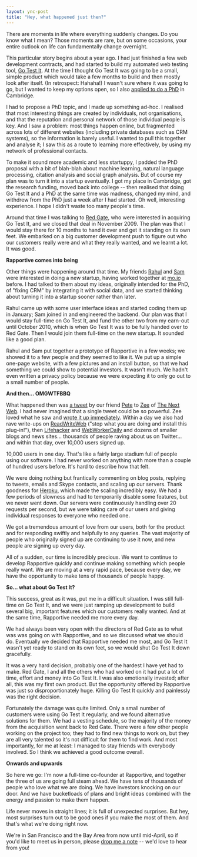 ```yaml
---
layout: ync-post
title: "Hey, what happened just then?"
---
```


There are moments in life where everything suddenly changes. Do you know what I mean? Those moments
are rare, but on some occasions, your entire outlook on life can fundamentally change
overnight.

This particular story begins about a year ago. I had just finished a few web development
contracts, and had started to build my automated web testing tool,
[Go Test It](http://go-test.it). At the time I thought Go Test It was going to be a small, simple
product which would take a few months to build and then mostly look after itself. (In retrospect:
Hahaha!) I wasn't sure where it was going to go, but I wanted to keep my options open, so I also
[applied to do a PhD](/2009/03/31/doing-a-phd/) in Cambridge.

I had to propose a PhD topic, and I
made up something ad-hoc. I realised that most interesting things are created by individuals, not
organisations, and that the reputation and personal network of those individual people is key. And I
saw a problem: most things happen online, but fragmented across lots of different websites
(including private databases such as CRM systems), so the information is barely useful. I wanted to
pull this together and analyse it; I saw this as a route to learning more effectively, by using my
network of professional contacts.

To make it sound more academic and less startuppy, I padded the
PhD proposal with a bit of blah-blah about machine learning, natural language processing, citation
analysis and social graph analysis. But of course my plan was to turn it into a startup eventually.
I got my place in Cambridge, got the research funding, moved back into college -- then realised that
doing Go Test It and a PhD at the same time was madness, changed my mind, and withdrew from the PhD
just a week after I had started. Oh well, interesting experience. I hope I didn't waste too many
people's time.

Around that time I was talking to
[Red Gate](http://www.red-gate.com/), who were interested in acquiring Go Test It, and we closed
that deal in November 2009. The plan was that I would stay there for 10 months to hand it over and
get it standing on its own feet. We embarked on a big customer development push to figure out who
our customers really were and what they really wanted, and we learnt a lot. It was
good.

**Rapportive comes into being**

Other things were happening around that time. My friends
[Rahul](http://twitter.com/rahulvohra) and
[Sam](http://www.samstokes.co.uk/) were interested in doing a new startup, having worked together at
[mo.jo](http://mo.jo) before. I had talked to them about my ideas, originally intended for the PhD,
of "fixing CRM" by integrating it with social data, and we started thinking about turning it into a
startup sooner rather than later.

Rahul came up with some user interface ideas and started coding
them up in January; Sam joined in and engineered the backend. Our plan was that I would stay
full-time on Go Test It, and fund the other two from my earn-out until October 2010, which is when
Go Test It was to be fully handed over to Red Gate. Then I would join them full-time on the new
startup. It sounded like a good plan.

Rahul and Sam put together a prototype of Rapportive in a few
weeks; we showed it to a few people and they seemed to like it. We put up a simple one-page website,
with a few pictures and an install button, so that we had something we could show to potential
investors. It wasn't much. We hadn't even written a privacy policy because we were expecting it to
only go out to a small number of people.

**And then... OMGWTFBBQ**

What happened then was
[a tweet](http://twitter.com/plc/status/9968421868) by our friend
[Pete](http://twitter.com/plc) to
[Zee](http://twitter.com/zee) of
[The Next Web](http://thenextweb.com/). I had never imagined that a single tweet could be so
powerful. Zee loved what he saw and
[wrote it up immediately](http://thenextweb.com/apps/2010/03/04/gmail-slick-social-crm-tool/).
Within a day we also had rave write-ups on
[ReadWriteWeb](http://www.readwriteweb.com/archives/gmail_social_crm_plugin_rapportive.php) ("stop
what you are doing and install this plug-in!"), then
[Lifehacker](http://lifehacker.com/5486082/rapportive-replaces-gmail-ads-with-contact-info-is-very-cool)
and
[WebWorkerDaily](http://webworkerdaily.com/2010/03/05/rapportive-gmail-crm/) and dozens of smaller
blogs and news sites... thousands of people raving about us on Twitter... and within that day, over
10,000 users signed up.

10,000 users in one day. That's like a fairly large stadium full of people
using our software. I had never worked on anything with more than a couple of hundred users before.
It's hard to describe how that felt.

We were doing nothing but frantically commenting on blog
posts, replying to tweets, emails and Skype contacts, and scaling up our servers. Thank goodness for
[Heroku](http://heroku.com/), which made the scaling incredibly easy. We had a few periods of
slowness and had to temporarily disable some features, but we never went down. Our servers were
continuously handling over 20 requests per second, but we were taking care of our users and giving
individual responses to everyone who needed one.

We got a tremendous amount of love from our users,
both for the product and for responding swiftly and helpfully to any queries. The vast majority of
people who originally signed up are continuing to use it now, and new people are signing up every
day.

All of a sudden, our time is incredibly precious. We want to continue to develop Rapportive
quickly and continue making something which people really want. We are moving at a very rapid pace,
because every day, we have the opportunity to make tens of thousands of people happy.

**So... what
about Go Test It?**

This success, great as it was, put me in a difficult situation. I was still
full-time on Go Test It, and we were just ramping up development to build several big, important
features which our customers really wanted. And at the same time, Rapportive needed me more every
day.

We had always been very open with the directors of Red Gate as to what was was going on with
Rapportive, and so we discussed what we should do. Eventually we decided that Rapportive needed me
most, and Go Test It wasn't yet ready to stand on its own feet, so we would shut Go Test It down
gracefully.

It was a very hard decision, probably one of the hardest I have yet had to make. Red
Gate, I and all the others who had worked on it had put a lot of time, effort and money into Go Test
It. I was also emotionally invested; after all, this was my first own product. But the opportunity
offered by Rapportive was just so disproportionately huge. Killing Go Test It quickly and painlessly
was the right decision.

Fortunately the damage was quite limited. Only a small number of customers
were using Go Test It regularly, and we found alternative solutions for them. We had a vesting
schedule, so the majority of the money from the acquisition went back to Red Gate. There were a few
other people working on the project too; they had to find new things to work on, but they are all
very talented so it's not difficult for them to find work. And most importantly, for me at least: I
managed to stay friends with everybody involved. So I think we achieved a good outcome
overall.

**Onwards and upwards**

So here we go: I'm now a full-time co-founder at Rapportive, and
together the three of us are going full steam ahead. We have tens of thousands of people who love
what we are doing. We have investors knocking on our door. And we have bucketloads of plans and
bright ideas combined with the energy and passion to make them happen.

Life never moves in straight
lines; it is full of unexpected surprises. But hey, most surprises turn out to be good ones if you
make the most of them. And that's what we're doing right now.

We're in San Francisco and the Bay
Area from now until mid-April, so if you'd like to meet us in person, please
[drop me a note](mailto:martin@rapportive.com) -- we'd love to hear from you!
